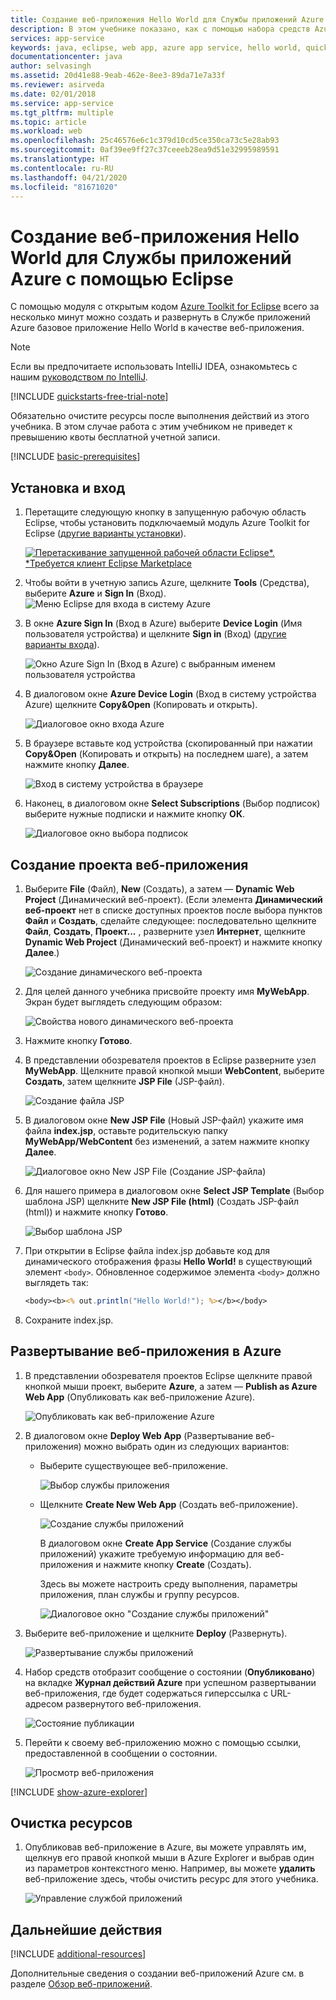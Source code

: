 ```yaml
---
title: Создание веб-приложения Hello World для Службы приложений Azure с помощью Eclipse
description: В этом учебнике показано, как с помощью набора средств Azure для Eclipse создать веб-приложение Hello World для Azure.
services: app-service
keywords: java, eclipse, web app, azure app service, hello world, quick start
documentationcenter: java
author: selvasingh
ms.assetid: 20d41e88-9eab-462e-8ee3-89da71e7a33f
ms.reviewer: asirveda
ms.date: 02/01/2018
ms.service: app-service
ms.tgt_pltfrm: multiple
ms.topic: article
ms.workload: web
ms.openlocfilehash: 25c46576e6c1c379d10cd5ce350ca73c5e28ab93
ms.sourcegitcommit: 0af39ee9ff27c37ceeeb28ea9d51e32995989591
ms.translationtype: HT
ms.contentlocale: ru-RU
ms.lasthandoff: 04/21/2020
ms.locfileid: "81671020"
---
```

# <a name="create-a-hello-world-web-app-for-azure-app-service-using-eclipse"></a>Создание веб-приложения Hello World для Службы приложений Azure с помощью Eclipse

С помощью модуля с открытым кодом [Azure Toolkit for Eclipse](https://marketplace.eclipse.org/content/azure-toolkit-eclipse) всего за несколько минут можно создать и развернуть в Службе приложений Azure базовое приложение Hello World в качестве веб-приложения.

> [!NOTE]
>
> Если вы предпочитаете использовать IntelliJ IDEA, ознакомьтесь с нашим [руководством по IntelliJ][intellij-hello-world].
>
>[!INCLUDE [quickstarts-free-trial-note](includes/quickstarts-free-trial-note.md)]
>
> Обязательно очистите ресурсы после выполнения действий из этого учебника. В этом случае работа с этим учебником не приведет к превышению квоты бесплатной учетной записи.
>

[!INCLUDE [basic-prerequisites](includes/basic-prerequisites.md)]

## <a name="installation-and-sign-in"></a>Установка и вход

1. Перетащите следующую кнопку в запущенную рабочую область Eclipse, чтобы установить подключаемый модуль Azure Toolkit for Eclipse ([другие варианты установки](installation.md)).

    [![Перетаскивание запущенной рабочей области Eclipse*. *Требуется клиент Eclipse Marketplace](https://marketplace.eclipse.org/sites/all/themes/solstice/public/images/marketplace/btn-install.png)](http://marketplace.eclipse.org/marketplace-client-intro?mpc_install=1919278 "Перетаскивание запущенной рабочей области Eclipse*. *Требуется клиент Eclipse Marketplace")

1. Чтобы войти в учетную запись Azure, щелкните **Tools** (Средства), выберите **Azure** и **Sign In** (Вход).
   ![Меню Eclipse для входа в систему Azure][I01]

1. В окне **Azure Sign In** (Вход в Azure) выберите **Device Login** (Имя пользователя устройства) и щелкните **Sign in** (Вход) ([другие варианты входа](sign-in-instructions.md)).

   ![Окно Azure Sign In (Вход в Azure) с выбранным именем пользователя устройства][I02]

1. В диалоговом окне **Azure Device Login** (Вход в систему устройства Azure) щелкните **Copy&Open** (Копировать и открыть).

   ![Диалоговое окно входа Azure][I03]

1. В браузере вставьте код устройства (скопированный при нажатии **Copy&Open** (Копировать и открыть) на последнем шаге), а затем нажмите кнопку **Далее**.

   ![Вход в систему устройства в браузере][I04]

1. Наконец, в диалоговом окне **Select Subscriptions** (Выбор подписок) выберите нужные подписки и нажмите кнопку **ОК**.

   ![Диалоговое окно выбора подписок][I05]

## <a name="creating-web-app-project"></a>Создание проекта веб-приложения

1. Выберите **File** (Файл), **New** (Создать), а затем — **Dynamic Web Project** (Динамический веб-проект). (Если элемента **Динамический веб-проект** нет в списке доступных проектов после выбора пунктов **Файл** и **Создать**, сделайте следующее: последовательно щелкните **Файл**, **Создать**, **Проект...** , разверните узел **Интернет**, щелкните **Dynamic Web Project** (Динамический веб-проект) и нажмите кнопку **Далее**.)

   ![Создание динамического веб-проекта][file-new-dynamic-web-project]

2. Для целей данного учебника присвойте проекту имя **MyWebApp**. Экран будет выглядеть следующим образом:
   
   ![Свойства нового динамического веб-проекта][dynamic-web-project-properties]

3. Нажмите кнопку **Готово**.

4. В представлении обозревателя проектов в Eclipse разверните узел **MyWebApp**. Щелкните правой кнопкой мыши **WebContent**, выберите **Создать**, затем щелкните **JSP File** (JSP-файл).

   ![Создание файла JSP][create-new-jsp-file]

5. В диалоговом окне **New JSP File** (Новый JSP-файл) укажите имя файла **index.jsp**, оставьте родительскую папку **MyWebApp/WebContent** без изменений, а затем нажмите кнопку **Далее**.

   ![Диалоговое окно New JSP File (Создание JSP-файла)][new-jsp-file-dialog]

6. Для нашего примера в диалоговом окне **Select JSP Template** (Выбор шаблона JSP) щелкните **New JSP File (html)** (Создать JSP-файл (html)) и нажмите кнопку **Готово**.

   ![Выбор шаблона JSP][select-jsp-template]

7. При открытии в Eclipse файла index.jsp добавьте код для динамического отображения фразы **Hello World!** в существующий элемент `<body>`. Обновленное содержимое элемента `<body>` должно выглядеть так:
   
   ```jsp
   <body><b><% out.println("Hello World!"); %></b></body>
   ```

8. Сохраните index.jsp.

## <a name="deploying-web-app-to-azure"></a>Развертывание веб-приложения в Azure

1. В представлении обозревателя проектов Eclipse щелкните правой кнопкой мыши проект, выберите **Azure**, а затем — **Publish as Azure Web App** (Опубликовать как веб-приложение Azure).
   
   ![Опубликовать как веб-приложение Azure][publish-as-azure-web-app]

1. В диалоговом окне **Deploy Web App** (Развертывание веб-приложения) можно выбрать один из следующих вариантов:

   * Выберите существующее веб-приложение.

      ![Выбор службы приложения][select-app-service]

   * Щелкните **Create New Web App** (Создать веб-приложение).

      ![Создание службы приложений][create-app-service]

      В диалоговом окне **Create App Service** (Создание службы приложений) укажите требуемую информацию для веб-приложения и нажмите кнопку **Create** (Создать).

      Здесь вы можете настроить среду выполнения, параметры приложения, план службы и группу ресурсов.

      ![Диалоговое окно "Создание службы приложений"][create-app-service-dialog]

1. Выберите веб-приложение и щелкните **Deploy** (Развернуть).

   ![Развертывание службы приложений][deploy-app-service]

1. Набор средств отобразит сообщение о состоянии (**Опубликовано**) на вкладке **Журнал действий Azure** при успешном развертывании веб-приложения, где будет содержаться гиперссылка с URL-адресом развернутого веб-приложения.

   ![Состояние публикации][publish-status]

1. Перейти к своему веб-приложению можно с помощью ссылки, предоставленной в сообщении о состоянии.

   ![Просмотр веб-приложения][browse-web-app]

[!INCLUDE [show-azure-explorer](includes/show-azure-explorer.md)]

## <a name="cleaning-up-resources"></a>Очистка ресурсов

1. Опубликовав веб-приложение в Azure, вы можете управлять им, щелкнув его правой кнопкой мыши в Azure Explorer и выбрав один из параметров контекстного меню. Например, вы можете **удалить** веб-приложение здесь, чтобы очистить ресурс для этого учебника.

   ![Управление службой приложений][manage-app-service]

## <a name="next-steps"></a>Дальнейшие действия

[!INCLUDE [additional-resources](includes/additional-resources.md)]

Дополнительные сведения о создании веб-приложений Azure см. в разделе [Обзор веб-приложений].

<!-- URL List -->

[Azure Toolkit for Eclipse]: azure-toolkit-for-eclipse.md
[Azure Toolkit for IntelliJ]: ../toolkit-for-intellij
[intellij-hello-world]: ../toolkit-for-intellij/create-hello-world-web-app.md
[Обзор веб-приложений]: /azure/app-service/app-service-web-overview
[Apache Tomcat]: http://tomcat.apache.org/
[Jetty]: http://www.eclipse.org/jetty/
[Legacy Version]: create-hello-world-web-app-legacy-version.md

<!-- IMG List -->
[I01]: media/sign-in-instructions/I01.png
[I02]: media/sign-in-instructions/I02.png
[I03]: media/sign-in-instructions/I03.png
[I04]: media/sign-in-instructions/I04.png
[I05]: media/sign-in-instructions/I05.png

[browse-web-app]: media/create-hello-world-web-app/browse-web-app.png
[file-new-dynamic-web-project]: media/create-hello-world-web-app/file-new-dynamic-web-project.png
[dynamic-web-project-properties]: media/create-hello-world-web-app/dynamic-web-project-properties.png
[create-new-jsp-file]: media/create-hello-world-web-app/create-new-jsp-file.png
[new-jsp-file-dialog]: media/create-hello-world-web-app/new-jsp-file-dialog.png
[select-jsp-template]: media/create-hello-world-web-app/select-jsp-template.png
[publish-as-azure-web-app]: media/create-hello-world-web-app/publish-as-azure-web-app.png
[deploy-web-app-dialog]: media/create-hello-world-web-app/deploy-web-app-dialog.png
[select-app-service]: media/create-hello-world-web-app/select-app-service.png
[create-app-service-dialog]: media/create-hello-world-web-app/create-app-service-dialog.png
[publish-status]: media/create-hello-world-web-app/publish-status.png
[create-app-service]: media/create-hello-world-web-app/create-app-service.png
[deploy-app-service]: media/create-hello-world-web-app/deploy-app-service.png
[manage-app-service]: media/create-hello-world-web-app/manage-app-service.png
